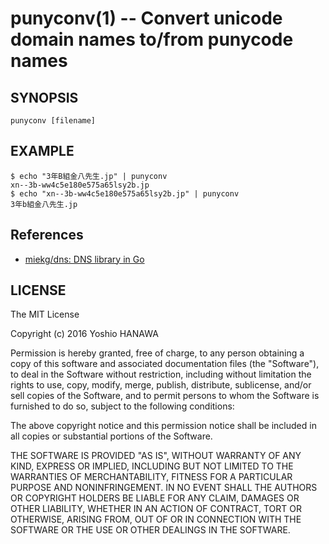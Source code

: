 punyconv(1) -- Convert unicode domain names to/from punycode names
=================

## SYNOPSIS

`punyconv [filename]`

## EXAMPLE

```
$ echo "3年B組金八先生.jp" | punyconv
xn--3b-ww4c5e180e575a65lsy2b.jp
$ echo "xn--3b-ww4c5e180e575a65lsy2b.jp" | punyconv
3年b組金八先生.jp
```

## References

* [miekg/dns: DNS library in Go](https://github.com/miekg/dns)

## LICENSE

The MIT License

Copyright (c) 2016 Yoshio HANAWA

Permission is hereby granted, free of charge, to any person obtaining a copy of this software and associated documentation files (the "Software"), to deal in the Software without restriction, including without limitation the rights to use, copy, modify, merge, publish, distribute, sublicense, and/or sell copies of the Software, and to permit persons to whom the Software is furnished to do so, subject to the following conditions:

The above copyright notice and this permission notice shall be included in all copies or substantial portions of the Software.

THE SOFTWARE IS PROVIDED "AS IS", WITHOUT WARRANTY OF ANY KIND, EXPRESS OR IMPLIED, INCLUDING BUT NOT LIMITED TO THE WARRANTIES OF MERCHANTABILITY, FITNESS FOR A PARTICULAR PURPOSE AND NONINFRINGEMENT. IN NO EVENT SHALL THE AUTHORS OR COPYRIGHT HOLDERS BE LIABLE FOR ANY CLAIM, DAMAGES OR OTHER LIABILITY, WHETHER IN AN ACTION OF CONTRACT, TORT OR OTHERWISE, ARISING FROM, OUT OF OR IN CONNECTION WITH THE SOFTWARE OR THE USE OR OTHER DEALINGS IN THE SOFTWARE.
